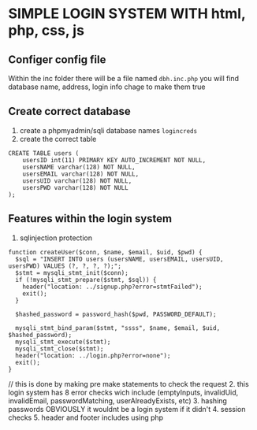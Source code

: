 # SIMPLE LOGIN SYSTEM WITH html, php, css, js

## Configer config file
Within the inc folder there will be a file named `dbh.inc.php`
you will find database name, address, login info chage to make them true

## Create correct database
1. create a phpmyadmin/sqli database names `logincreds`
2. create the correct table
```
CREATE TABLE users (
	usersID int(11) PRIMARY KEY AUTO_INCREMENT NOT NULL,
    usersNAME varchar(128) NOT NULL,
    usersEMAIL varchar(128) NOT NULL,
    usersUID varchar(128) NOT NULL,
    usersPWD varchar(128) NOT NULL
);
```

## Features within the login system
1. sqlinjection protection 
```
function createUser($conn, $name, $email, $uid, $pwd) {
  $sql = "INSERT INTO users (usersNAME, usersEMAIL, usersUID, usersPWD) VALUES (?, ?, ?, ?);";
  $stmt = mysqli_stmt_init($conn);
  if (!mysqli_stmt_prepare($stmt, $sql)) {
    header("location: ../signup.php?error=stmtFailed");
    exit();
  }

  $hashed_password = password_hash($pwd, PASSWORD_DEFAULT);

  mysqli_stmt_bind_param($stmt, "ssss", $name, $email, $uid, $hashed_password);
  mysqli_stmt_execute($stmt);
  mysqli_stmt_close($stmt);
  header("location: ../login.php?error=none");
  exit();
}
```
// this is done by making pre make statements to check the request
2. this login system has 8 error checks wich include (emptyInputs, invalidUid, invalidEmail, passwordMatching, userAlreadyExists, etc)
3. hashing passwords OBVIOUSLY it wouldnt be a login system if it didn't
4. session checks
5. header and footer includes using php
